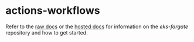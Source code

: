 # actions-workflows

Refer to the [raw docs](./docs/source/OVERVIEW.md) or the [hosted docs](https://pages.github.boozallencsn.com/AutomationLibrary/aws-eks-fargate-cluster/index.html) for information on the _eks-fargate_ repository and how to get started.

